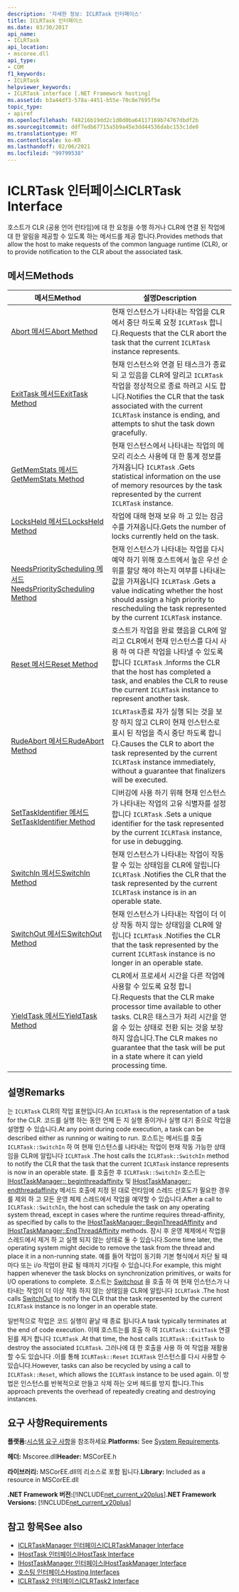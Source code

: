 ```yaml
---
description: '자세한 정보: ICLRTask 인터페이스'
title: ICLRTask 인터페이스
ms.date: 03/30/2017
api_name:
- ICLRTask
api_location:
- mscoree.dll
api_type:
- COM
f1_keywords:
- ICLRTask
helpviewer_keywords:
- ICLRTask interface [.NET Framework hosting]
ms.assetid: b3a44df3-578a-4451-b55e-70c8e7695f5e
topic_type:
- apiref
ms.openlocfilehash: f48216b19dd2c1d0d0ba64117169b74767dbdf2b
ms.sourcegitcommit: ddf7edb67715a5b9a45e3dd44536dabc153c1de0
ms.translationtype: MT
ms.contentlocale: ko-KR
ms.lasthandoff: 02/06/2021
ms.locfileid: "99799538"
---
```

# <a name="iclrtask-interface"></a><span data-ttu-id="bc7ea-103">ICLRTask 인터페이스</span><span class="sxs-lookup"><span data-stu-id="bc7ea-103">ICLRTask Interface</span></span>

<span data-ttu-id="bc7ea-104">호스트가 CLR (공용 언어 런타임)에 대 한 요청을 수행 하거나 CLR에 연결 된 작업에 대 한 알림을 제공할 수 있도록 하는 메서드를 제공 합니다.</span><span class="sxs-lookup"><span data-stu-id="bc7ea-104">Provides methods that allow the host to make requests of the common language runtime (CLR), or to provide notification to the CLR about the associated task.</span></span>  
  
## <a name="methods"></a><span data-ttu-id="bc7ea-105">메서드</span><span class="sxs-lookup"><span data-stu-id="bc7ea-105">Methods</span></span>  
  
|<span data-ttu-id="bc7ea-106">메서드</span><span class="sxs-lookup"><span data-stu-id="bc7ea-106">Method</span></span>|<span data-ttu-id="bc7ea-107">설명</span><span class="sxs-lookup"><span data-stu-id="bc7ea-107">Description</span></span>|  
|------------|-----------------|  
|[<span data-ttu-id="bc7ea-108">Abort 메서드</span><span class="sxs-lookup"><span data-stu-id="bc7ea-108">Abort Method</span></span>](iclrtask-abort-method.md)|<span data-ttu-id="bc7ea-109">현재 인스턴스가 나타내는 작업을 CLR에서 중단 하도록 요청 `ICLRTask` 합니다.</span><span class="sxs-lookup"><span data-stu-id="bc7ea-109">Requests that the CLR abort the task that the current `ICLRTask` instance represents.</span></span>|  
|[<span data-ttu-id="bc7ea-110">ExitTask 메서드</span><span class="sxs-lookup"><span data-stu-id="bc7ea-110">ExitTask Method</span></span>](iclrtask-exittask-method.md)|<span data-ttu-id="bc7ea-111">현재 인스턴스와 연결 된 태스크가 종료 되 고 있음을 CLR에 알리고 `ICLRTask` 작업을 정상적으로 종료 하려고 시도 합니다.</span><span class="sxs-lookup"><span data-stu-id="bc7ea-111">Notifies the CLR that the task associated with the current `ICLRTask` instance is ending, and attempts to shut the task down gracefully.</span></span>|  
|[<span data-ttu-id="bc7ea-112">GetMemStats 메서드</span><span class="sxs-lookup"><span data-stu-id="bc7ea-112">GetMemStats Method</span></span>](iclrtask-getmemstats-method.md)|<span data-ttu-id="bc7ea-113">현재 인스턴스에서 나타내는 작업의 메모리 리소스 사용에 대 한 통계 정보를 가져옵니다 `ICLRTask` .</span><span class="sxs-lookup"><span data-stu-id="bc7ea-113">Gets statistical information on the use of memory resources by the task represented by the current `ICLRTask` instance.</span></span>|  
|[<span data-ttu-id="bc7ea-114">LocksHeld 메서드</span><span class="sxs-lookup"><span data-stu-id="bc7ea-114">LocksHeld Method</span></span>](iclrtask-locksheld-method.md)|<span data-ttu-id="bc7ea-115">작업에 대해 현재 보유 하 고 있는 잠금 수를 가져옵니다.</span><span class="sxs-lookup"><span data-stu-id="bc7ea-115">Gets the number of locks currently held on the task.</span></span>|  
|[<span data-ttu-id="bc7ea-116">NeedsPriorityScheduling 메서드</span><span class="sxs-lookup"><span data-stu-id="bc7ea-116">NeedsPriorityScheduling Method</span></span>](iclrtask-needspriorityscheduling-method.md)|<span data-ttu-id="bc7ea-117">현재 인스턴스가 나타내는 작업을 다시 예약 하기 위해 호스트에서 높은 우선 순위를 할당 해야 하는지 여부를 나타내는 값을 가져옵니다 `ICLRTask` .</span><span class="sxs-lookup"><span data-stu-id="bc7ea-117">Gets a value indicating whether the host should assign a high priority to rescheduling the task represented by the current `ICLRTask` instance.</span></span>|  
|[<span data-ttu-id="bc7ea-118">Reset 메서드</span><span class="sxs-lookup"><span data-stu-id="bc7ea-118">Reset Method</span></span>](iclrtask-reset-method.md)|<span data-ttu-id="bc7ea-119">호스트가 작업을 완료 했음을 CLR에 알리고 CLR에서 현재 인스턴스를 다시 사용 하 여 다른 작업을 나타낼 수 있도록 합니다 `ICLRTask` .</span><span class="sxs-lookup"><span data-stu-id="bc7ea-119">Informs the CLR that the host has completed a task, and enables the CLR to reuse the current `ICLRTask` instance to represent another task.</span></span>|  
|[<span data-ttu-id="bc7ea-120">RudeAbort 메서드</span><span class="sxs-lookup"><span data-stu-id="bc7ea-120">RudeAbort Method</span></span>](iclrtask-rudeabort-method.md)|<span data-ttu-id="bc7ea-121">`ICLRTask`종료 자가 실행 되는 것을 보장 하지 않고 CLR이 현재 인스턴스로 표시 된 작업을 즉시 중단 하도록 합니다.</span><span class="sxs-lookup"><span data-stu-id="bc7ea-121">Causes the CLR to abort the task represented by the current `ICLRTask` instance immediately, without a guarantee that finalizers will be executed.</span></span>|  
|[<span data-ttu-id="bc7ea-122">SetTaskIdentifier 메서드</span><span class="sxs-lookup"><span data-stu-id="bc7ea-122">SetTaskIdentifier Method</span></span>](iclrtask-settaskidentifier-method.md)|<span data-ttu-id="bc7ea-123">디버깅에 사용 하기 위해 현재 인스턴스가 나타내는 작업의 고유 식별자를 설정 합니다 `ICLRTask` .</span><span class="sxs-lookup"><span data-stu-id="bc7ea-123">Sets a unique identifier for the task represented by the current `ICLRTask` instance, for use in debugging.</span></span>|  
|[<span data-ttu-id="bc7ea-124">SwitchIn 메서드</span><span class="sxs-lookup"><span data-stu-id="bc7ea-124">SwitchIn Method</span></span>](iclrtask-switchin-method.md)|<span data-ttu-id="bc7ea-125">현재 인스턴스가 나타내는 작업이 작동할 수 있는 상태임을 CLR에 알립니다 `ICLRTask` .</span><span class="sxs-lookup"><span data-stu-id="bc7ea-125">Notifies the CLR that the task represented by the current `ICLRTask` instance is in an operable state.</span></span>|  
|[<span data-ttu-id="bc7ea-126">SwitchOut 메서드</span><span class="sxs-lookup"><span data-stu-id="bc7ea-126">SwitchOut Method</span></span>](iclrtask-switchout-method.md)|<span data-ttu-id="bc7ea-127">현재 인스턴스가 나타내는 작업이 더 이상 작동 하지 않는 상태임을 CLR에 알립니다 `ICLRTask` .</span><span class="sxs-lookup"><span data-stu-id="bc7ea-127">Notifies the CLR that the task represented by the current `ICLRTask` instance is no longer in an operable state.</span></span>|  
|[<span data-ttu-id="bc7ea-128">YieldTask 메서드</span><span class="sxs-lookup"><span data-stu-id="bc7ea-128">YieldTask Method</span></span>](iclrtask-yieldtask-method.md)|<span data-ttu-id="bc7ea-129">CLR에서 프로세서 시간을 다른 작업에 사용할 수 있도록 요청 합니다.</span><span class="sxs-lookup"><span data-stu-id="bc7ea-129">Requests that the CLR make processor time available to other tasks.</span></span> <span data-ttu-id="bc7ea-130">CLR은 태스크가 처리 시간을 얻을 수 있는 상태로 전환 되는 것을 보장 하지 않습니다.</span><span class="sxs-lookup"><span data-stu-id="bc7ea-130">The CLR makes no guarantee that the task will be put in a state where it can yield processing time.</span></span>|  
  
## <a name="remarks"></a><span data-ttu-id="bc7ea-131">설명</span><span class="sxs-lookup"><span data-stu-id="bc7ea-131">Remarks</span></span>  

 <span data-ttu-id="bc7ea-132">는 `ICLRTask` CLR의 작업 표현입니다.</span><span class="sxs-lookup"><span data-stu-id="bc7ea-132">An `ICLRTask` is the representation of a task for the CLR.</span></span> <span data-ttu-id="bc7ea-133">코드를 실행 하는 동안 언제 든 지 실행 중이거나 실행 대기 중으로 작업을 설명할 수 있습니다.</span><span class="sxs-lookup"><span data-stu-id="bc7ea-133">At any point during code execution, a task can be described either as running or waiting to run.</span></span> <span data-ttu-id="bc7ea-134">호스트는 메서드를 호출 `ICLRTask::SwitchIn` 하 여 현재 인스턴스를 나타내는 작업이 현재 작동 가능한 상태 임을 CLR에 알립니다 `ICLRTask` .</span><span class="sxs-lookup"><span data-stu-id="bc7ea-134">The host calls the `ICLRTask::SwitchIn` method to notify the CLR that the task that the current `ICLRTask` instance represents is now in an operable state.</span></span> <span data-ttu-id="bc7ea-135">를 호출한 후 `ICLRTask::SwitchIn` 호스트는 [IHostTaskManager:: beginthreadaffinity](ihosttaskmanager-beginthreadaffinity-method.md) 및 [IHostTaskManager:: endthreadaffinity](ihosttaskmanager-endthreadaffinity-method.md) 메서드 호출에 지정 된 대로 런타임에 스레드 선호도가 필요한 경우를 제외 하 고 모든 운영 체제 스레드에서 작업을 예약할 수 있습니다.</span><span class="sxs-lookup"><span data-stu-id="bc7ea-135">After a call to `ICLRTask::SwitchIn`, the host can schedule the task on any operating system thread, except in cases where the runtime requires thread-affinity, as specified by calls to the [IHostTaskManager::BeginThreadAffinity](ihosttaskmanager-beginthreadaffinity-method.md) and [IHostTaskManager::EndThreadAffinity](ihosttaskmanager-endthreadaffinity-method.md) methods.</span></span> <span data-ttu-id="bc7ea-136">잠시 후 운영 체제에서 작업을 스레드에서 제거 하 고 실행 되지 않는 상태로 둘 수 있습니다.</span><span class="sxs-lookup"><span data-stu-id="bc7ea-136">Some time later, the operating system might decide to remove the task from the thread and place it in a non-running state.</span></span> <span data-ttu-id="bc7ea-137">예를 들어 작업이 동기화 기본 형식에서 차단 될 때마다 또는 i/o 작업이 완료 될 때까지 기다릴 수 있습니다.</span><span class="sxs-lookup"><span data-stu-id="bc7ea-137">For example, this might happen whenever the task blocks on synchronization primitives, or waits for I/O operations to complete.</span></span> <span data-ttu-id="bc7ea-138">호스트는 [Switchout](iclrtask-switchout-method.md) 을 호출 하 여 현재 인스턴스가 나타내는 작업이 더 이상 작동 하지 않는 상태임을 CLR에 알립니다 `ICLRTask` .</span><span class="sxs-lookup"><span data-stu-id="bc7ea-138">The host calls [SwitchOut](iclrtask-switchout-method.md) to notify the CLR that the task represented by the current `ICLRTask` instance is no longer in an operable state.</span></span>  
  
 <span data-ttu-id="bc7ea-139">일반적으로 작업은 코드 실행이 끝날 때 종료 됩니다.</span><span class="sxs-lookup"><span data-stu-id="bc7ea-139">A task typically terminates at the end of code execution.</span></span> <span data-ttu-id="bc7ea-140">이때 호스트는를 호출 하 여 `ICLRTask::ExitTask` 연결 된를 제거 합니다 `ICLRTask` .</span><span class="sxs-lookup"><span data-stu-id="bc7ea-140">At that time, the host calls `ICLRTask::ExitTask` to destroy the associated `ICLRTask`.</span></span> <span data-ttu-id="bc7ea-141">그러나에 대 한 호출을 사용 하 여 작업을 재활용할 수도 있습니다 .이를 통해 `ICLRTask::Reset` `ICLRTask` 인스턴스를 다시 사용할 수 있습니다.</span><span class="sxs-lookup"><span data-stu-id="bc7ea-141">However, tasks can also be recycled by using a call to `ICLRTask::Reset`, which allows the `ICLRTask` instance to be used again.</span></span> <span data-ttu-id="bc7ea-142">이 방법은 인스턴스를 반복적으로 만들고 삭제 하는 오버 헤드를 방지 합니다.</span><span class="sxs-lookup"><span data-stu-id="bc7ea-142">This approach prevents the overhead of repeatedly creating and destroying instances.</span></span>  
  
## <a name="requirements"></a><span data-ttu-id="bc7ea-143">요구 사항</span><span class="sxs-lookup"><span data-stu-id="bc7ea-143">Requirements</span></span>  

 <span data-ttu-id="bc7ea-144">**플랫폼:**[시스템 요구 사항](../../get-started/system-requirements.md)을 참조하세요.</span><span class="sxs-lookup"><span data-stu-id="bc7ea-144">**Platforms:** See [System Requirements](../../get-started/system-requirements.md).</span></span>  
  
 <span data-ttu-id="bc7ea-145">**헤더:** Mscoree.dll</span><span class="sxs-lookup"><span data-stu-id="bc7ea-145">**Header:** MSCorEE.h</span></span>  
  
 <span data-ttu-id="bc7ea-146">**라이브러리:** MSCorEE.dll의 리소스로 포함 됩니다.</span><span class="sxs-lookup"><span data-stu-id="bc7ea-146">**Library:** Included as a resource in MSCorEE.dll</span></span>  
  
 <span data-ttu-id="bc7ea-147">**.NET Framework 버전:**[!INCLUDE[net_current_v20plus](../../../../includes/net-current-v20plus-md.md)]</span><span class="sxs-lookup"><span data-stu-id="bc7ea-147">**.NET Framework Versions:** [!INCLUDE[net_current_v20plus](../../../../includes/net-current-v20plus-md.md)]</span></span>  
  
## <a name="see-also"></a><span data-ttu-id="bc7ea-148">참고 항목</span><span class="sxs-lookup"><span data-stu-id="bc7ea-148">See also</span></span>

- [<span data-ttu-id="bc7ea-149">ICLRTaskManager 인터페이스</span><span class="sxs-lookup"><span data-stu-id="bc7ea-149">ICLRTaskManager Interface</span></span>](iclrtaskmanager-interface.md)
- [<span data-ttu-id="bc7ea-150">IHostTask 인터페이스</span><span class="sxs-lookup"><span data-stu-id="bc7ea-150">IHostTask Interface</span></span>](ihosttask-interface.md)
- [<span data-ttu-id="bc7ea-151">IHostTaskManager 인터페이스</span><span class="sxs-lookup"><span data-stu-id="bc7ea-151">IHostTaskManager Interface</span></span>](ihosttaskmanager-interface.md)
- [<span data-ttu-id="bc7ea-152">호스팅 인터페이스</span><span class="sxs-lookup"><span data-stu-id="bc7ea-152">Hosting Interfaces</span></span>](hosting-interfaces.md)
- [<span data-ttu-id="bc7ea-153">ICLRTask2 인터페이스</span><span class="sxs-lookup"><span data-stu-id="bc7ea-153">ICLRTask2 Interface</span></span>](iclrtask2-interface.md)
